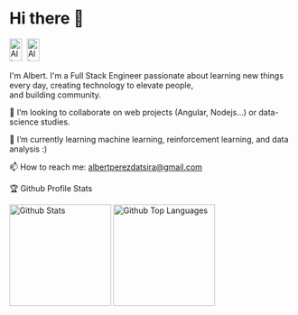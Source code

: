 <!--### Hi there 👋-->

<h1 align="left">Hi there 👋</h1>
<p align="left">
<a href="https://www.linkedin.com/in/albert-pérez-datsira" target="_blank" style="margin-right: 5px !important;"><img width="22px" src="https://cdn.jsdelivr.net/npm/simple-icons@3.0.1/icons/linkedin.svg" alt="Albert Pérez Datsira" height="40" width="40" /></a>
<a href="mailto:albertperezdatsira@gmail.com" target="_blank"><img width="22px" src="https://cdn.jsdelivr.net/npm/simple-icons@3.0.1/icons/gmail.svg" alt="Albert Pérez Datsira" height="40" width="40" /></a>
</p>

<p>I'm Albert. I'm a Full Stack Engineer passionate about learning new things every day, creating technology to elevate people,<br/>and building community.</p>

👯 I’m looking to collaborate on web projects (Angular, Nodejs...) or data-science studies.

🌱 I’m currently learning machine learning, reinforcement learning, and data analysis :) 

📫 How to reach me: albertperezdatsira@gmail.com

🏆 Github Profile Stats
<p align="left">
	<img height="180" src="https://github-readme-stats.vercel.app/api?username=albeertito7&count_private=true&include_all_commits=true&show_icons=true&theme=dark" alt="Github Stats"/>
	<img height="180" src="https://github-readme-stats.vercel.app/api/top-langs/?username=albeertito7&hide=php&layout=compact&langs_count=7&theme=dark" alt="Github Top Languages" />
</p>

<!--<h4>🏆 Github Profile Trophy</h4>
<p align="left"><img src="https://github-profile-trophy.vercel.app/?username=albeertito7&column=7&count_private=true&include_all_commits=true&theme=onedark" alt="Github Trophies"/></p>-->
<!--
**albeertito7/albeertito7** is a ✨ _special_ ✨ repository because its `README.md` (this file) appears on your GitHub profile.

Here are some ideas to get you started:

- 🔭 I’m currently working on ...
- 🌱 I’m currently learning ...
- 👯 I’m looking to collaborate on ...
- 🤔 I’m looking for help with ...
- 💬 Ask me about ...
- 📫 How to reach me: ...
- 😄 Pronouns: ...
- ⚡ Fun fact: ...
-->
